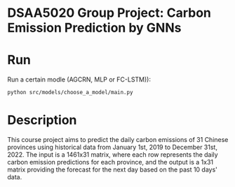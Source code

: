 # DSAA5020 Group Project: Carbon Emission Prediction by GNNs


# Run

Run a certain modle (AGCRN, MLP or FC-LSTM)):

`python src/models/choose_a_model/main.py`

# Description

This course project aims to predict the daily carbon emissions of 31 Chinese provinces using historical data from January 1st, 2019 to December 31st, 2022. The input is a 1461x31 matrix, where each row represents the daily carbon emission predictions for each province, and the output is a 1x31 matrix providing the forecast for the next day based on the past 10 days' data.
